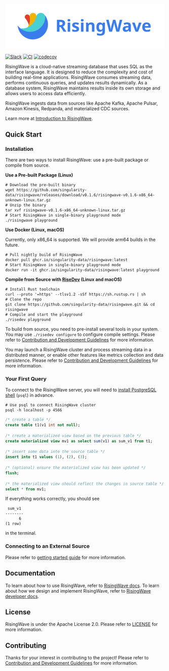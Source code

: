 ![RisingWave Logo](./docs/images/logo-title.svg)

[![Slack](https://badgen.net/badge/Slack/Join%20RisingWave/0abd59?icon=slack)](https://join.slack.com/t/risingwave-community/shared_invite/zt-120rft0mr-d8uGk3d~NZiZAQWPnElOfw)
[![CI](https://github.com/singularity-data/risingwave/actions/workflows/main.yml/badge.svg)](https://github.com/singularity-data/risingwave/actions/workflows/main.yml)
[![codecov](https://codecov.io/gh/singularity-data/risingwave/branch/main/graph/badge.svg?token=EB44K9K38B)](https://codecov.io/gh/singularity-data/risingwave)

RisingWave is a cloud-native streaming database that uses SQL as the interface language. It is designed to reduce the complexity and cost of building real-time applications. RisingWave consumes streaming data, performs continuous queries, and updates results dynamically. As a database system, RisingWave maintains results inside its own storage and allows users to access data efficiently.

RisingWave ingests data from sources like Apache Kafka, Apache Pulsar, Amazon Kinesis, Redpanda, and materialized CDC sources.

Learn more at [Introduction to RisingWave](https://www.risingwave.dev/docs/latest/intro/).

## Quick Start

### Installation

There are two ways to install RisingWave: use a pre-built package or compile from source.

**Use a Pre-built Package (Linux)**

```shell
# Download the pre-built binary
wget https://github.com/singularity-data/risingwave/releases/download/v0.1.6/risingwave-v0.1.6-x86_64-unknown-linux.tar.gz
# Unzip the binary
tar xvf risingwave-v0.1.6-x86_64-unknown-linux.tar.gz
# Start RisingWave in single-binary playground mode
./risingwave playground
```

**Use Docker (Linux, macOS)**

Currently, only x86_64 is supported. We will provide arm64 builds in the future.

```shell
# Pull nightly build of RisingWave
docker pull ghcr.io/singularity-data/risingwave:latest
# Start RisingWave in single-binary playground mode
docker run -it ghcr.io/singularity-data/risingwave:latest playground
```

**Compile from Source with [RiseDev](./CONTRIBUTING.md#setting-up-development-environment) (Linux and macOS)**

```shell
# Install Rust toolchain
curl --proto '=https' --tlsv1.2 -sSf https://sh.rustup.rs | sh
# Clone the repo
git clone https://github.com/singularity-data/risingwave.git && cd risingwave
# Compile and start the playground
./risedev playground
```

To build from source, you need to pre-install several tools in your system. You may use `./risedev configure` to configure compile settings. Please refer to [Contribution and Development Guidelines](CONTRIBUTING.md) for more information.

You may launch a RisingWave cluster and process streaming data in a distributed manner, or enable other features like metrics collection and data persistence. Please refer to [Contribution and Development Guidelines](CONTRIBUTING.md) for more information.

### Your First Query

To connect to the RisingWave server, you will need to [install PostgreSQL shell](./CONTRIBUTING.md#setting-up-development-environment) (`psql`) in advance.

```shell
# Use psql to connect RisingWave cluster
psql -h localhost -p 4566
```

```sql
/* create a table */
create table t1(v1 int not null);

/* create a materialized view based on the previous table */
create materialized view mv1 as select sum(v1) as sum_v1 from t1;

/* insert some data into the source table */
insert into t1 values (1), (2), (3);

/* (optional) ensure the materialized view has been updated */
flush;

/* the materialized view should reflect the changes in source table */
select * from mv1;
```

If everything works correctly, you should see

```
 sum_v1
--------
      6
(1 row)
```

in the terminal.

### Connecting to an External Source

Please refer to [getting started guide](https://www.risingwave.dev/docs/latest/getting-started/) for more information.

## Documentation

To learn about how to use RisingWave, refer to [RisingWave docs](https://www.risingwave.dev/). To learn about how we design and implement RisingWave, refer to [RisingWave developer docs](https://github.com/singularity-data/risingwave/tree/main/docs).

## License

RisingWave is under the Apache License 2.0. Please refer to [LICENSE](LICENSE) for more information.

## Contributing

Thanks for your interest in contributing to the project! Please refer to [Contribution and Development Guidelines](CONTRIBUTING.md) for more information.
